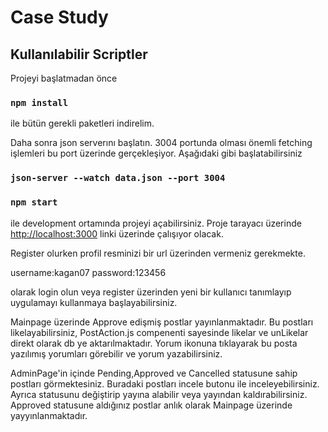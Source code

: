 # Case Study

## Kullanılabilir Scriptler

Projeyi başlatmadan önce

### `npm install `

ile bütün gerekli paketleri indirelim.

Daha sonra json serverını başlatın.
3004 portunda olması önemli fetching işlemleri bu port üzerinde gerçekleşiyor.
Aşağıdaki gibi başlatabilirsiniz

### `json-server --watch data.json --port 3004`

### `npm start`

ile development ortamında projeyi açabilirsiniz.
Proje tarayacı üzerinde [http://localhost:3000](http://localhost:3000) linki üzerinde çalışıyor olacak.

Register olurken profil resminizi bir url üzerinden vermeniz gerekmekte.

username:kagan07
password:123456

olarak login olun veya register üzerinden yeni bir kullanıcı tanımlayıp uygulamayı kullanmaya başlayabilirsiniz.

Mainpage üzerinde Approve edişmiş postlar yayınlanmaktadır.
Bu postları likelayabilirsiniz, PostAction.js compenenti sayesinde likelar ve unLikelar direkt olarak db ye aktarılmaktadır.
Yorum ikonuna tıklayarak bu posta yazılımış yorumları görebilir ve yorum yazabilirsiniz.

AdminPage'in içinde Pending,Approved ve Cancelled statusune sahip postları görmektesiniz.
Buradaki postları incele butonu ile inceleyebilirsiniz. Ayrıca statusunu değiştirip yayına alabilir veya yayından kaldırabilirsiniz.
Approved statusune aldığınız postlar anlık olarak Mainpage üzerinde yayyınlanmaktadır.

